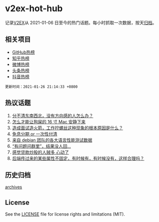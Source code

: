 # v2ex-hot-hub

 记录[V2EX](https://www.v2ex.com/)从 2021-01-06 日至今的热门话题。每小时抓取一次数据，按天[归档](archives)。
 
 ## 相关项目

- [GitHub热榜](https://github.com/lonnyzhang423/github-hot-hub)
- [知乎热榜](https://github.com/lonnyzhang423/zhihu-hot-hub)
- [微博热榜](https://github.com/lonnyzhang423/weibo-hot-hub)
- [头条热榜](https://github.com/lonnyzhang423/toutiao-hot-hub)
- [抖音热榜](https://github.com/lonnyzhang423/douyin-hot-hub)


 `更新时间：2021-01-26 21:14:33 +0800`

## 热议话题

1. [分不清东南西北，没有方向感的人怎么办？](https://www.v2ex.com/t/748429)
1. [怎么才能让狗屎的 16 寸 Mac 安静下来](https://www.v2ex.com/t/748330)
1. [造成面试造火箭，工作拧螺丝这种现象的根本原因是什么？](https://www.v2ex.com/t/748372)
1. [免息分期 or 一次性付清](https://www.v2ex.com/t/748319)
1. [来自 debian 团队的各大语言性能测试数据](https://www.v2ex.com/t/748518)
1. [“有问题问群里”，结果没人回…](https://www.v2ex.com/t/748364)
1. [感觉贷款炒股的人贼多 心动了](https://www.v2ex.com/t/748577)
1. [后端传过来的某些属性不固定，有时候有，有时候没有，这样合理吗？](https://www.v2ex.com/t/748527)

## 历史归档

[archives](archives)

## License

See the [LICENSE](LICENSE) file for license rights and limitations (MIT).
